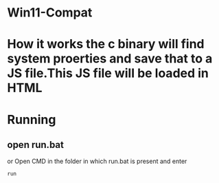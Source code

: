 # Win11-Compat

# How it works the c binary will find system proerties and save that to a JS file.This JS file will be loaded in HTML

# Running


## open run.bat 
or
Open CMD in the folder in which run.bat is present and enter
```
run
```

